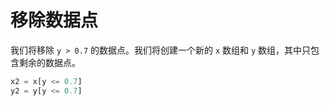 # 移除数据点

我们将移除 `y > 0.7` 的数据点。我们将创建一个新的 `x` 数组和 `y` 数组，其中只包含剩余的数据点。

```python
x2 = x[y <= 0.7]
y2 = y[y <= 0.7]
```
